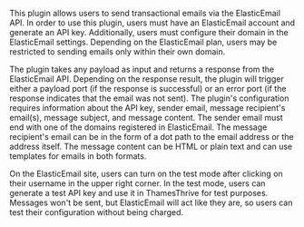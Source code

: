 This plugin allows users to send transactional emails via the ElasticEmail API. In order to use this plugin, users must have an ElasticEmail account and generate an API key. Additionally, users must configure their domain in the ElasticEmail settings. Depending on the ElasticEmail plan, users may be restricted to sending emails only within their own domain. 

The plugin takes any payload as input and returns a response from the ElasticEmail API. Depending on the response result, the plugin will trigger either a payload port (if the response is successful) or an error port (if the response indicates that the email was not sent). The plugin's configuration requires information about the API key, sender email, message recipient's email(s), message subject, and message content. The sender email must end with one of the domains registered in ElasticEmail. The message recipient's email can be in the form of a dot path to the email address or the address itself. The message content can be HTML or plain text and can use templates for emails in both formats. 

On the ElasticEmail site, users can turn on the test mode after clicking on their username in the upper right corner. In the test mode, users can generate a test API key and use it in ThamesThrive for test purposes. Messages won't be sent, but ElasticEmail will act like they are, so users can test their configuration without being charged.
